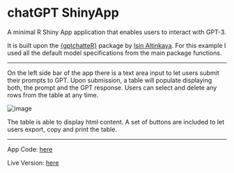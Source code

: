 # chatGPT ShinyApp
A minimal R Shiny App application that enables users to interact with GPT-3. 

It is built upon the [{gptchatteR}](https://github.com/isinaltinkaya/gptchatteR/issues/) package by [Isin Altinkaya](https://github.com/isinaltinkaya). For this example I used all the default model specifications from the main package functions.

---

On the left side bar of the app there is a text area input to let users submit their prompts to GPT. Upon submission, a table will populate displaying both, the prompt and the GPT response. Users can select and delete any rows from the table at any time. 

![image](https://user-images.githubusercontent.com/40781886/220246697-3ef8146c-6e46-415b-ad26-01e5db84298e.png)

The table is able to display html content. A set of buttons are included to let users export, copy and print the table.

---

App Code: [here](https://github.com/josedv82/chatGPT_shinyapp/blob/main/app.R)

Live Version: [here](https://maximus0.shinyapps.io/chatGPT_shinyapp/)

